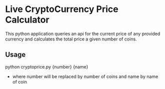 # Live CryptoCurrency Price Calculator
This python application queries an api for the current price of any provided currency and calculates the
total price a given number of coins.

## Usage
python cryptoprice.py {number} {name}<br>
* where number will be replaced by number of coins and name by name of coin